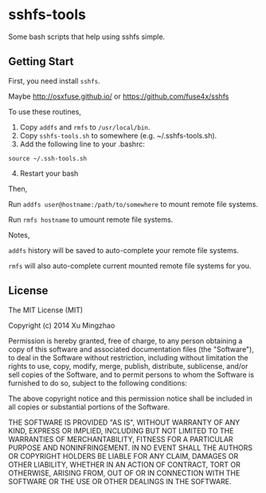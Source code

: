 sshfs-tools
===========

Some bash scripts that help using sshfs simple.

Getting Start
--------

First, you need install `sshfs`.

Maybe http://osxfuse.github.io/ or https://github.com/fuse4x/sshfs

To use these routines,

1. Copy `addfs` and `rmfs` to `/usr/local/bin`.
2. Copy `sshfs-tools.sh` to somewhere (e.g. ~/.sshfs-tools.sh).
3. Add the following line to your .bashrc:
```
source ~/.ssh-tools.sh
```
4. Restart your bash

Then,

Run `addfs user@hostname:/path/to/somewhere` to mount remote file systems.

Run `rmfs hostname` to umount remote file systems.

Notes,

`addfs` history will be saved to auto-complete your remote file systems.

`rmfs` will also auto-complete current mounted remote file systems for you.

License
-------

The MIT License (MIT)

Copyright (c) 2014 Xu Mingzhao

Permission is hereby granted, free of charge, to any person obtaining a copy
of this software and associated documentation files (the "Software"), to deal
in the Software without restriction, including without limitation the rights
to use, copy, modify, merge, publish, distribute, sublicense, and/or sell
copies of the Software, and to permit persons to whom the Software is
furnished to do so, subject to the following conditions:

The above copyright notice and this permission notice shall be included in all
copies or substantial portions of the Software.

THE SOFTWARE IS PROVIDED "AS IS", WITHOUT WARRANTY OF ANY KIND, EXPRESS OR
IMPLIED, INCLUDING BUT NOT LIMITED TO THE WARRANTIES OF MERCHANTABILITY,
FITNESS FOR A PARTICULAR PURPOSE AND NONINFRINGEMENT. IN NO EVENT SHALL THE
AUTHORS OR COPYRIGHT HOLDERS BE LIABLE FOR ANY CLAIM, DAMAGES OR OTHER
LIABILITY, WHETHER IN AN ACTION OF CONTRACT, TORT OR OTHERWISE, ARISING FROM,
OUT OF OR IN CONNECTION WITH THE SOFTWARE OR THE USE OR OTHER DEALINGS IN THE
SOFTWARE.
